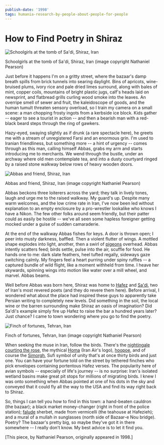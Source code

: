 ```yaml
---
publish-date: '1998'
tags: humania-research-by-people-about-people-for-people
---
```


# How to Find Poetry in Shiraz

![Schoolgirls at the tomb of Sa'di, Shiraz, Iran](/wp-content/uploads/2009/12/saditombw1.jpg "saditombw1")

Schoolgirls at the tomb of Sa'di, Shiraz, Iran (image copyright Nathaniel Pearson)

Just before it happens I'm on a gritty street, where the bazaar's damp breath spills from brick tunnels into searing daylight. Bins of apricots, wine-bruised plums, ivory rice and pale dried limes surround, along with bales of mint, copper coils, mountains of bright plastic jugs, calf's heads laid on newsprint, and flatbread grills curling wood smoke into the leaves. An overripe smell of sewer and fruit, the kaleidoscope of goods, and the human tumult threaten sensory overload, so I train my camera on a small scene: a man chopping frosty ingots from a kerbside ice block. Kids gather -- eager to see a tourist in action -- and then a bearish man with a red-black beard steps through the ring of gawkers.

Hazy-eyed, swaying slightly as if drunk (a rare spectacle here), he greets me with a stream of unregistered Farsi and an enormous grin. I'm used to Iranian friendliness, but something more -- a hint of urgency -- comes through as this man, calling himself Abbas, grabs my arm and starts introducing me to merchants. We wend through the bustle, under an archway where old men contemplate tea, and into a dusty courtyard ringed by a raised stone walkway below rows of heavy wooden doors.

![Abbas and friend, Shiraz, Iran](/wp-content/uploads/2009/12/abbas-1024x682.jpg "abbas")

Abbas and friend, Shiraz, Iran (image copyright Nathaniel Pearson)

Abbas beckons three loiterers across the yard; they talk in lively tones, laugh and urge me to the raised walkway. My guard's up. Despite many warm welcomes, and the low crime rate in Iran, I've now been led without explanation to an empty enclosure by a pro-wrestler lookalike who knows I have a Nikon. The few other folks around seem friendly, but their patter could as easily be hostile -- we've all seen some hapless foreigner getting mocked under a guise of sudden camaraderie.

At the end of the walkway Abbas fishes for keys. A door is thrown open; I peer into musty darkness, baffled. Then a violent flutter of wings. A mottled shape explodes into light, another, then a swirl of [pigeons](http://en.wikipedia.org/wiki/Pigeon) overhead. Abbas intently scatters feed; birds settle, pulse into the air, scuffle for food. He hands one to me: dark slate feathers, heel tufted regally, sideways gaze switching calmly. My fingers feel a heart purring under spiny ruffles -- a captured bundle of wild flight, like a moment withheld from time. I heave her skywards, spinning wings into motion like water over a mill wheel, and marvel. Abbas beams.

Well before Abbas was born here, Shiraz was home to [Hafez](http://en.wikipedia.org/wiki/Hafez) and [Sa'di](http://en.wikipedia.org/wiki/Saadi_(poet)), two of Iran's most revered poets (and they do revere them here). Before arrival, I wondered what about the place had inspired these guys to apparently take Persian writing to completely new levels. Did something in the soil, the local wine or the barren surrounding make Shiraz an oasis of imagination? Did Sa'di's example simply fire up Hafez to raise the bar a hundred years later? Just chance? I came to town wondering where you go to find the poetry.

![Finch of fortunes, Tehran, Iran](/wp-content/uploads/2009/12/versebird2.jpg "versebird2")

Finch of fortunes, Tehran, Iran (image copyright Nathaniel Pearson)

When seeking the muse in Iran, follow the birds. There's the [nightingale courting the rose](http://www.sgiquarterly.org/feature2008Jan-4.html), the mythical [Homa](http://en.wikipedia.org/wiki/Huma_bird) (Iran Air's logo), [hoopoe](http://www.britishmuseum.org/explore/highlights/highlight_objects/me/t/queen_of_sheba,_drawing.aspx), and of course the [Simorgh](http://en.wikipedia.org/wiki/Simurgh), Sufi symbol of unity that's at once thirty birds and just one. You can have your fortune told on the street by tethered finches who pick envelopes containing portentous Hafez verses. The popularity here of avian symbols -- especially of life's journey -- is no surprise: Iran's isolated wetland basins make great pit stops for millions of migrating birds. I knew I was onto something when Abbas pointed at one of his dots in the sky and conveyed that it could fly all the way to the USA and find its way right back to Shiraz.

So, things I can tell you how to find in this town: a hand-beaten cauldron (the bazaar); a black market money-changer (right in front of the police station); [falude](http://en.wikipedia.org/wiki/Faloodeh) sherbet, made from vermicelli (the teahouse at Hafezieh); and a mural of a mullah in sunglasses (north side of Bazaar-e Nou bridge). Poetry? The bazaar's pretty big, so maybe they've got it in there somewhere -- I really don't know. My best advice is to let it find you.

[This piece, by Nathaniel Pearson, originally appeared in 1998.]
